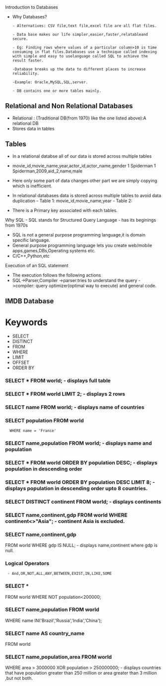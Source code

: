 Introduction to Databases

 - Why Databases?
   
       - Alternatives: CSV file,text file,excel file are all flat files.
   
       - Data base makes our life simpler,easier,faster,relatableand secure.
   
       - Eg: Finding rows where values of a particular column>10 is time consuming in flat files.Databases use a technique called indexing with simple and easy to uselanguage called SQL to achieve the result faster.
   
       -Database breaks up the data to different places to increase reliability.
   
       -Example: Oracle,MySQL,SQL,server.
   
       - DB contains one or more tables mainly.

## Relational and Non Relational Databases
 - Relational : (Traditional DB(from 1970) like the one listed above):A relational DB
- Stores data in tables
  
## Tables 
   - In a relational databse all of our data is stored across multiple tables
   - movie_id,movie_name,year,actor_id,actor_name,gender
          1            Spiderman
          1            Spiderman,2009,aid_2,name,male
   - Here only some part of data changes other part we are simply copying which is inefficient.
   - In relational databases data is stored across multiple tables to avoid data duplication
                - Table 1: movie_id,movie_name,year
                - Table 2:


  - There is a Primary key associated with each tables.

Why SQL
    - SQL stands for Structured Query Language
       - has its beginings from 1970s

- SQL is not a general purpose programming language,it is domain specific language.
- General purpose programming language lets you create web/mobile apps,games,DBs,Operating systems etc.
- C/C++,Python,etc


Execution of an SQL statement
   - The execution follows the following actions
   - SQL->Parser,Compiler
        ->parser:tries to understand the query
        ->compiler: query optimizer(optimal way to execute) and general code.

## IMDB Database



# Keywords
 - SELECT
 - DISTINCT
 - FROM
 - WHERE
 - LIMIT
 - OFFSET
 - ORDER BY

### SELECT * FROM world; - displays full table
### SELECT * FROM world LIMIT 2; - displays 2 rows
### SELECT name FROM world; - displays name of countries
### SELECT population FROM world
      WHERE name = 'France'
### SELECT name,population FROM world; - displays name and population 
### SELECT * FROM world ORDER BY population DESC; - displays population in descending order
### SELECT * FROM world ORDER BY population DESC LIMIT 8; - displays population in descending order upto 8 countries.
### SELECT DISTINCT continent FROM world; - displays continents
### SELECT name,continent,gdp FROM world WHERE continent<>"Asia"; - continent Asia is excluded.
### SELECT name,continent,gdp
FROM world
WHERE gdp IS NULL; - displays name,continent where gdp is null.
### Logical Operators 
     - And,OR,NOT,ALL,ANY,BETWEEN,EXIST,IN,LIKE,SOME

### SELECT * 
FROM world 
WHERE NOT population<200000;
### SELECT name,population FROM world
  WHERE name IN('Brazil','Russia','India','China');
### SELECT name AS country_name
 FROM world
 ### SELECT name,population,area FROM world 
WHERE area > 3000000 XOR population > 250000000; - displays countries that have population greater than 250 million or area greater than 3 million ,but not both.
  
